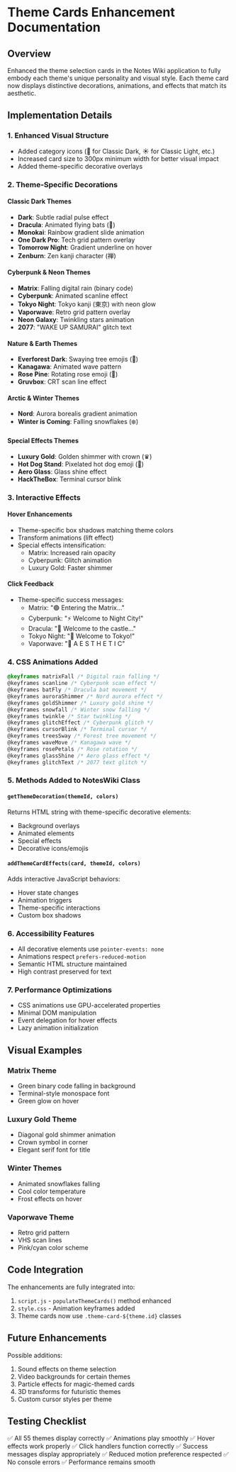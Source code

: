 # Theme Cards Enhancement Documentation

## Overview
Enhanced the theme selection cards in the Notes Wiki application to fully embody each theme's unique personality and visual style. Each theme card now displays distinctive decorations, animations, and effects that match its aesthetic.

## Implementation Details

### 1. Enhanced Visual Structure
- Added category icons (🌙 for Classic Dark, ☀️ for Classic Light, etc.)
- Increased card size to 300px minimum width for better visual impact
- Added theme-specific decorative overlays

### 2. Theme-Specific Decorations

#### Classic Dark Themes
- **Dark**: Subtle radial pulse effect
- **Dracula**: Animated flying bats (🦇)
- **Monokai**: Rainbow gradient slide animation
- **One Dark Pro**: Tech grid pattern overlay
- **Tomorrow Night**: Gradient underline on hover
- **Zenburn**: Zen kanji character (禅)

#### Cyberpunk & Neon Themes
- **Matrix**: Falling digital rain (binary code)
- **Cyberpunk**: Animated scanline effect
- **Tokyo Night**: Tokyo kanji (東京) with neon glow
- **Vaporwave**: Retro grid pattern overlay
- **Neon Galaxy**: Twinkling stars animation
- **2077**: "WAKE UP SAMURAI" glitch text

#### Nature & Earth Themes
- **Everforest Dark**: Swaying tree emojis (🌲)
- **Kanagawa**: Animated wave pattern
- **Rose Pine**: Rotating rose emoji (🌹)
- **Gruvbox**: CRT scan line effect

#### Arctic & Winter Themes
- **Nord**: Aurora borealis gradient animation
- **Winter is Coming**: Falling snowflakes (❄️)

#### Special Effects Themes
- **Luxury Gold**: Golden shimmer with crown (♛)
- **Hot Dog Stand**: Pixelated hot dog emoji (🌭)
- **Aero Glass**: Glass shine effect
- **HackTheBox**: Terminal cursor blink

### 3. Interactive Effects

#### Hover Enhancements
- Theme-specific box shadows matching theme colors
- Transform animations (lift effect)
- Special effects intensification:
  - Matrix: Increased rain opacity
  - Cyberpunk: Glitch animation
  - Luxury Gold: Faster shimmer

#### Click Feedback
- Theme-specific success messages:
  - Matrix: "🟢 Entering the Matrix..."
  - Cyberpunk: "⚡ Welcome to Night City!"
  - Dracula: "🦇 Welcome to the castle..."
  - Tokyo Night: "🌃 Welcome to Tokyo!"
  - Vaporwave: "🌴 A E S T H E T I C"

### 4. CSS Animations Added

```css
@keyframes matrixFall /* Digital rain falling */
@keyframes scanline /* Cyberpunk scan effect */
@keyframes batFly /* Dracula bat movement */
@keyframes auroraShimmer /* Nord aurora effect */
@keyframes goldShimmer /* Luxury gold shine */
@keyframes snowfall /* Winter snow falling */
@keyframes twinkle /* Star twinkling */
@keyframes glitchEffect /* Cyberpunk glitch */
@keyframes cursorBlink /* Terminal cursor */
@keyframes treesSway /* Forest tree movement */
@keyframes waveMove /* Kanagawa wave */
@keyframes rosePetals /* Rose rotation */
@keyframes glassShine /* Aero glass effect */
@keyframes glitchText /* 2077 text glitch */
```

### 5. Methods Added to NotesWiki Class

#### `getThemeDecoration(themeId, colors)`
Returns HTML string with theme-specific decorative elements:
- Background overlays
- Animated elements
- Special effects
- Decorative icons/emojis

#### `addThemeCardEffects(card, themeId, colors)`
Adds interactive JavaScript behaviors:
- Hover state changes
- Animation triggers
- Theme-specific interactions
- Custom box shadows

### 6. Accessibility Features
- All decorative elements use `pointer-events: none`
- Animations respect `prefers-reduced-motion`
- Semantic HTML structure maintained
- High contrast preserved for text

### 7. Performance Optimizations
- CSS animations use GPU-accelerated properties
- Minimal DOM manipulation
- Event delegation for hover effects
- Lazy animation initialization

## Visual Examples

### Matrix Theme
- Green binary code falling in background
- Terminal-style monospace font
- Green glow on hover

### Luxury Gold Theme
- Diagonal gold shimmer animation
- Crown symbol in corner
- Elegant serif font for title

### Winter Themes
- Animated snowflakes falling
- Cool color temperature
- Frost effects on hover

### Vaporwave Theme
- Retro grid pattern
- VHS scan lines
- Pink/cyan color scheme

## Code Integration

The enhancements are fully integrated into:
1. `script.js` - `populateThemeCards()` method enhanced
2. `style.css` - Animation keyframes added
3. Theme cards now use `.theme-card-${theme.id}` classes

## Future Enhancements

Possible additions:
1. Sound effects on theme selection
2. Video backgrounds for certain themes
3. Particle effects for magic-themed cards
4. 3D transforms for futuristic themes
5. Custom cursor styles per theme

## Testing Checklist

✅ All 55 themes display correctly
✅ Animations play smoothly
✅ Hover effects work properly
✅ Click handlers function correctly
✅ Success messages display appropriately
✅ Reduced motion preference respected
✅ No console errors
✅ Performance remains smooth